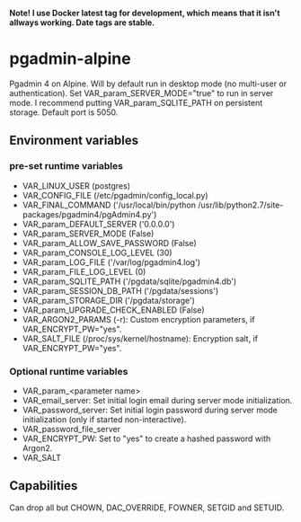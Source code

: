 **Note! I use Docker latest tag for development, which means that it isn't allways working. Date tags are stable.**

# pgadmin-alpine
Pgadmin 4 on Alpine. Will by default run in desktop mode (no multi-user or authentication). Set VAR_param_SERVER_MODE="true" to run in server mode. I recommend putting VAR_param_SQLITE_PATH on persistent storage. Default port is 5050.

## Environment variables
### pre-set runtime variables
* VAR_LINUX_USER (postgres)
* VAR_CONFIG_FILE (/etc/pgadmin/config_local.py)
* VAR_FINAL_COMMAND ('/usr/local/bin/python /usr/lib/python2.7/site-packages/pgadmin4/pgAdmin4.py')
* VAR_param_DEFAULT_SERVER ('0.0.0.0')
* VAR_param_SERVER_MODE (False)
* VAR_param_ALLOW_SAVE_PASSWORD (False)
* VAR_param_CONSOLE_LOG_LEVEL (30)
* VAR_param_LOG_FILE ('/var/log/pgadmin4.log')
* VAR_param_FILE_LOG_LEVEL (0)
* VAR_param_SQLITE_PATH ('/pgdata/sqlite/pgadmin4.db')
* VAR_param_SESSION_DB_PATH ('/pgdata/sessions')
* VAR_param_STORAGE_DIR ('/pgdata/storage')
* VAR_param_UPGRADE_CHECK_ENABLED (False)
* VAR_ARGON2_PARAMS (-r): Custom encryption parameters, if VAR_ENCRYPT_PW="yes".
* VAR_SALT_FILE (/proc/sys/kernel/hostname): Encryption salt, if VAR_ENCRYPT_PW="yes".

### Optional runtime variables
* VAR_param_&lt;parameter name&gt;
* VAR_email_server: Set initial login email during server mode initialization.
* VAR_password_server: Set initial login password during server mode initialization (only if started non-interactive). 
* VAR_password_file_server
* VAR_ENCRYPT_PW: Set to "yes" to create a hashed password with Argon2.
* VAR_SALT

## Capabilities
Can drop all but CHOWN, DAC_OVERRIDE, FOWNER, SETGID and SETUID.
